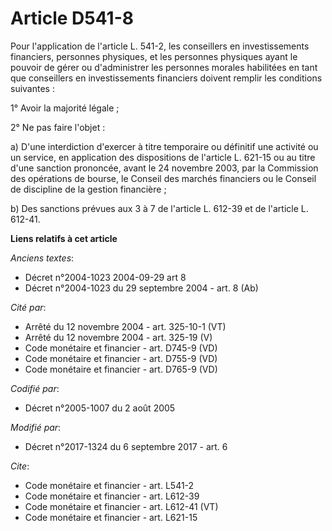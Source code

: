 # Article D541-8

Pour l'application de l'article L. 541-2, les conseillers en investissements financiers, personnes physiques, et les
personnes physiques ayant le pouvoir de gérer ou d'administrer les personnes morales habilitées en tant que conseillers en
investissements financiers doivent remplir les conditions suivantes : 

1° Avoir la majorité légale ; 

2° Ne pas faire l'objet : 

a) D'une interdiction d'exercer à titre temporaire ou définitif une activité ou un service, en application des dispositions
de l'article L. 621-15 ou au titre d'une sanction prononcée, avant le 24 novembre 2003, par la Commission des opérations de
bourse, le Conseil des marchés financiers ou le Conseil de discipline de la gestion financière ; 

b) Des sanctions prévues aux 3 à 7 de l'article L. 612-39 et de l'article L. 612-41.

**Liens relatifs à cet article**

_Anciens textes_:

  - Décret n°2004-1023 2004-09-29 art 8
  - Décret n°2004-1023 du 29 septembre 2004 - art. 8 (Ab)

_Cité par_:

  - Arrêté du 12 novembre 2004 - art. 325-10-1 (VT)
  - Arrêté du 12 novembre 2004 - art. 325-19 (V)
  - Code monétaire et financier - art. D745-9 (VD)
  - Code monétaire et financier - art. D755-9 (VD)
  - Code monétaire et financier - art. D765-9 (VD)

_Codifié par_:

  - Décret n°2005-1007 du 2 août 2005

_Modifié par_:

  - Décret n°2017-1324 du 6 septembre 2017 - art. 6

_Cite_:

  - Code monétaire et financier - art. L541-2
  - Code monétaire et financier - art. L612-39
  - Code monétaire et financier - art. L612-41 (VT)
  - Code monétaire et financier - art. L621-15
